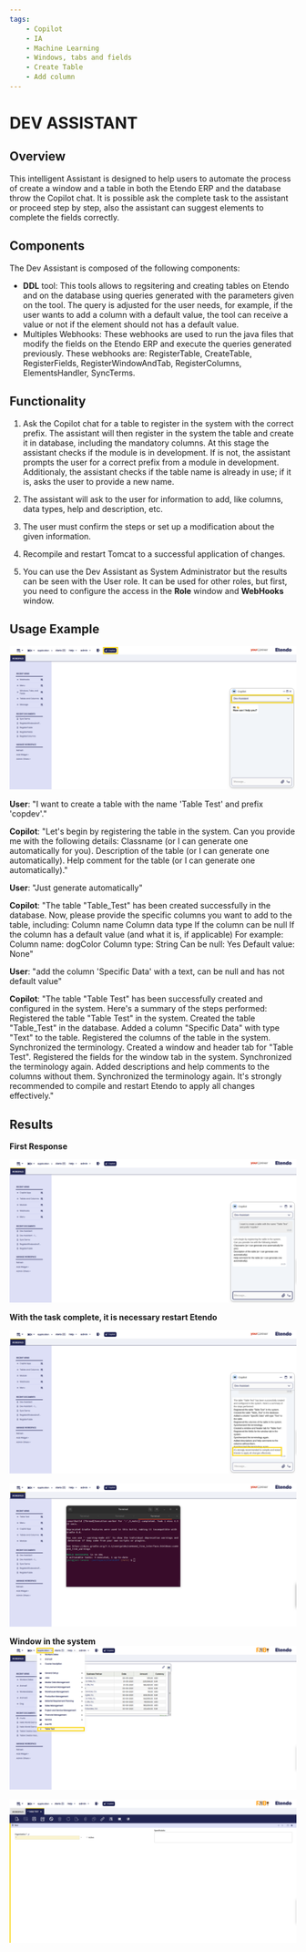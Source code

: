 ```yaml
---
tags:
    - Copilot
    - IA
    - Machine Learning
    - Windows, tabs and fields
    - Create Table
    - Add column
---
```


# DEV ASSISTANT


## Overview

This intelligent Assistant is designed to help users to automate the process of create a window and a table in both the Etendo ERP and the database throw the Copilot chat. It is possible ask the complete task to the assistant or proceed step by step, also the assistant can suggest elements to complete the fields correctly. 

## Components
The Dev Assistant is composed of the following components:
- **DDL** tool: This tools allows to regsitering and creating tables on Etendo and on the database using queries generated with the parameters given on the tool. The query is adjusted for the user needs, for example, if the user wants to add a column with a default value, the tool can receive a value or not if the element should not has a default value.
- Multiples Webhooks: These webhooks are used to run the java files that modify the fields on the Etendo ERP and execute the queries generated previously. These webhooks are: RegisterTable, CreateTable, RegisterFields, RegisterWindowAndTab, RegisterColumns, ElementsHandler, SyncTerms.


## Functionality

1. Ask the Copilot chat for a table to register in the system with the correct prefix. The assistant will then register in the system the table and create it in database, including the mandatory columns. At this stage the assistant checks if the module is in development. If is not, the assistant prompts the user for a correct prefix from a module in development. Additionaly, the assistant checks if the table name is already in use; if it is, asks the user to provide a new name.

2. The assistant will ask to the user for information to add, like columns, data types, help and description, etc.

3. The user must confirm the steps or set up a modification about the given information.

4. Recompile and restart Tomcat to a successful application of changes.

5. You can use the Dev Assistant as System Administrator but the results can be seen with the User role. It can be used for other roles, but first, you need to configure the access in the **Role** window and **WebHooks** window.



## Usage Example 

![ddltool.png](../../../assets/developer-guide/etendo-copilot/available-tools/DDLTool.png)

**User**: "I want to create a table with the name 'Table Test' and prefix 'copdev'."

**Copilot**: "Let's begin by registering the table in the system.
Can you provide me with the following details:
Classname (or I can generate one automatically for you).
Description of the table (or I can generate one automatically).
Help comment for the table (or I can generate one automatically)."

**User**: "Just generate automatically"

**Copilot**: "The table "Table_Test" has been created successfully in the database.
Now, please provide the specific columns you want to add to the table, including:
Column name
Column data type
If the column can be null
If the column has a default value (and what it is, if applicable)
For example:
Column name: dogColor
Column type: String
Can be null: Yes
Default value: None"

**User**: "add the column 'Specific Data' with a text, can be null and has not default value"

**Copilot**: "The table "Table Test" has been successfully created and configured in the system. Here's a summary of the steps performed:
Registered the table "Table Test" in the system.
Created the table "Table_Test" in the database.
Added a column "Specific Data" with type "Text" to the table.
Registered the columns of the table in the system.
Synchronized the terminology.
Created a window and header tab for "Table Test".
Registered the fields for the window tab in the system.
Synchronized the terminology again.
Added descriptions and help comments to the columns without them.
Synchronized the terminology again.
It's strongly recommended to compile and restart Etendo to apply all changes effectively."

## Results

**First Response**

![ddltool1.png](../../../assets/developer-guide/etendo-copilot/available-tools/DDLTool1.png)

**With the task complete, it is necessary restart Etendo**

![ddltool2.png](../../../assets/developer-guide/etendo-copilot/available-tools/DDLTool2.png)

![ddltool3.png](../../../assets/developer-guide/etendo-copilot/available-tools/DDLTool3.png)

**Window in the system**
![ddltool4.png](../../../assets/developer-guide/etendo-copilot/available-tools/DDLTool4.png)

![ddltool5.png](../../../assets/developer-guide/etendo-copilot/available-tools/DDLTool5.png)

